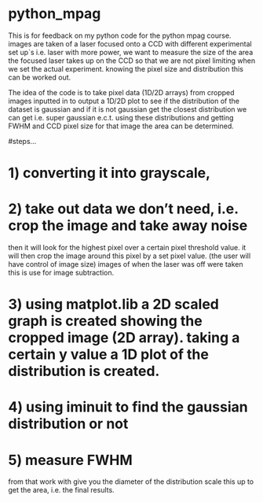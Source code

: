 # python_mpag
This is for feedback on my python code for the python mpag course.
images are taken of a  laser focused onto a CCD with different experimental set up`s i.e. laser with more power, we want to measure the size of the area the focused laser takes up on the CCD so that we are not pixel limiting when we set the actual experiment. knowing the pixel size and distribution this can be worked out.  



The idea of the code is to take pixel data (1D/2D arrays) from cropped images inputted in to output a 1D/2D plot to see if the distribution of the dataset is gaussian and if it is not gaussian get the closest distribution we can get i.e. super gaussian e.c.t.  using these distributions and getting FWHM and CCD pixel size for that image the area can be determined. 

#steps...

# 1) converting it into grayscale, 

# 2) take out data we don’t need, i.e. crop the image and take away noise 
then it will look for the highest pixel over a certain pixel threshold  value. it will then crop the image around this pixel by a set pixel value. (the user will have control of image size) 
images of when the laser was off were taken this is use for image subtraction. 

# 3) using matplot.lib a 2D scaled graph is created showing the cropped image (2D array). taking a certain y value a 1D plot of the distribution is created. 

# 4) using iminuit to find the gaussian distribution or not 

# 5) measure FWHM 
from that work with give you the diameter of the distribution scale this up to get the area, i.e. the final results.
